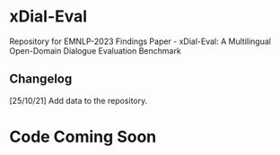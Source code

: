 # xDial-Eval
Repository for EMNLP-2023 Findings Paper - xDial-Eval: A Multilingual Open-Domain Dialogue Evaluation Benchmark

## Changelog

[25/10/21] Add data to the repository.

# Code Coming Soon
